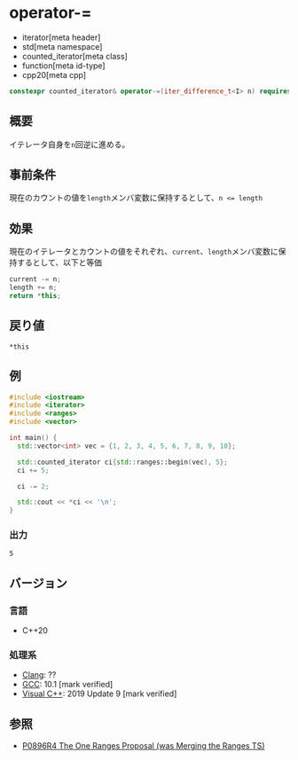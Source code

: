 # operator-=
* iterator[meta header]
* std[meta namespace]
* counted_iterator[meta class]
* function[meta id-type]
* cpp20[meta cpp]

```cpp
constexpr counted_iterator& operator-=(iter_difference_t<I> n) requires random_access_iterator<I>;
```


## 概要

イテレータ自身を`n`回逆に進める。

## 事前条件

現在のカウントの値を`length`メンバ変数に保持するとして、`n <= length`

## 効果

現在のイテレータとカウントの値をそれぞれ、`current`、`length`メンバ変数に保持するとして、以下と等価

```cpp
current -= n;
length += n;
return *this;
```

## 戻り値

`*this`

## 例
```cpp example
#include <iostream>
#include <iterator>
#include <ranges>
#include <vector>

int main() {
  std::vector<int> vec = {1, 2, 3, 4, 5, 6, 7, 8, 9, 10};

  std::counted_iterator ci{std::ranges::begin(vec), 5};
  ci += 5;

  ci -= 2;

  std::cout << *ci << '\n';
}
```

### 出力
```
5
```

## バージョン
### 言語
- C++20

### 処理系
- [Clang](/implementation.md#clang): ??
- [GCC](/implementation.md#gcc): 10.1 [mark verified]
- [Visual C++](/implementation.md#visual_cpp): 2019 Update 9 [mark verified]

## 参照
- [P0896R4 The One Ranges Proposal (was Merging the Ranges TS)](http://www.open-std.org/jtc1/sc22/wg21/docs/papers/2018/p0896r4.pdf)

